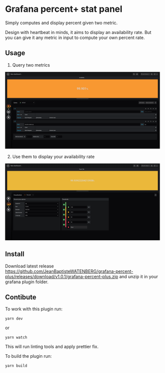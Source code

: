 # Grafana percent+ stat panel

Simply computes and display percent given two metric.

Design with heartbeat in minds, it aims to display an availability rate. 
But you can give it any metric in input to compute your own percent rate.

## Usage

 1. Query two metrics

![Configure grafana queries](https://raw.githubusercontent.com/JeanBaptisteWATENBERG/grafana-percent-plus/master/docs/query.png "Configure grafana queries")

 2. Use them to display your availability rate

![Configure metrics in plugin panel](https://raw.githubusercontent.com/JeanBaptisteWATENBERG/grafana-percent-plus/master/docs/configure.png "Choose metrics and configure threshold in plugin panel")

## Install

Download latest release https://github.com/JeanBaptisteWATENBERG/grafana-percent-plus/releases/download/v1.0.1/grafana-percent-plus.zip and unzip it in your grafana plugin folder.

## Contibute

To work with this plugin run:
```
yarn dev
```

or
```
yarn watch
```

This will run linting tools and apply prettier fix.


To build the plugin run:
```
yarn build
```
